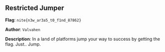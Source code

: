 ## Restricted Jumper

**Flag**: `nite{n3w_ar3a5_t0_f1nd_87862}`

**Author**: `Valvahen`

**Description**: In a land of platforms jump your way to success by getting the flag. Just.. Jump.
